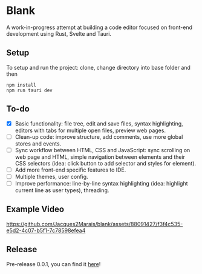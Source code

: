 # Blank
A work-in-progress attempt at building a code editor focused on front-end development using Rust, Svelte and Tauri.

## Setup
To setup and run the project: clone, change directory into base folder and then

    npm install
    npm run tauri dev
    
## To-do
- [x] Basic functionality: file tree, edit and save files, syntax highlighting, editors with tabs for multiple open files, preview web pages.
- [ ] Clean-up code: improve structure, add comments, use more global stores and events.
- [ ] Sync workflow between HTML, CSS and JavaScript: sync scrolling on web page and HTML, simple navigation between elements and their CSS selectors (idea: click button to add selector and styles for element).
- [ ] Add more front-end specific features to IDE.
- [ ] Multiple themes, user config.
- [ ] Improve performance: line-by-line syntax highlighting (idea: highlight current line as user types), threading.

## Example Video
https://github.com/Jacques2Marais/blank/assets/88091427/f3f4c535-e5d2-4c07-b5f1-7c78598efea4

## Release
Pre-release 0.0.1, you can find it [here](https://github.com/Jacques2Marais/blank/releases/tag/v0.0.1)!
